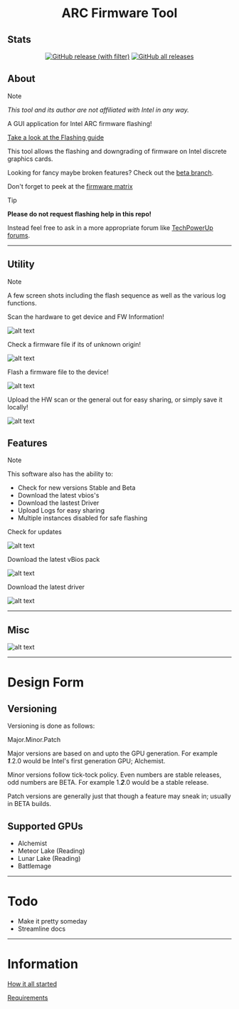 <h1 align="center">ARC Firmware Tool</h1>

## Stats

<p align="center">
<a href="https://github.com/Solaris17/ARC-Firmware-Tool/releases"><img alt="GitHub release (with filter)" src="https://img.shields.io/github/v/release/Solaris17/ARC-Firmware-Tool"></a>
<a href="https://github.com/Solaris17/ARC-Firmware-Tool/releases"><img alt="GitHub all releases" src="https://img.shields.io/github/downloads/Solaris17/ARC-Firmware-Tool/total?label=Downloads"></a>
</p>

## About

> [!NOTE]
> *This tool and its author are not affiliated with Intel in any way.*

A GUI application for Intel ARC firmware flashing!

[Take a look at the Flashing guide](docs/guide.md)

This tool allows the flashing and downgrading of firmware on Intel discrete graphics cards.

Looking for fancy maybe broken features? Check out the [beta branch](https://github.com/Solaris17/ARC-Firmware-Tool/tree/beta).

Don't forget to peek at the [firmware matrix](https://github.com/Solaris17/Arc-Firmware)

> [!TIP]
> **Please do not request flashing help in this repo!**

Instead feel free to ask in a more appropriate forum like [TechPowerUp forums](https://www.techpowerup.com/forums/forums/intel-arc-gpus.94/).

-----

## Utility

> [!NOTE]
> A few screen shots including the flash sequence as well as the various log functions.

Scan the hardware to get device and FW Information!

![alt text](https://github.com/Solaris17/ARC-Firmware-Tool/blob/master/pictures/Scanning.gif?raw=true)

Check a firmware file if its of unknown origin!

![alt text](https://github.com/Solaris17/ARC-Firmware-Tool/blob/master/pictures/Checking.gif?raw=true)

Flash a firmware file to the device!

![alt text](https://github.com/Solaris17/ARC-Firmware-Tool/blob/master/pictures/Flashing.gif?raw=true)

Upload the HW scan or the general out for easy sharing, or simply save it locally!

![alt text](https://github.com/Solaris17/ARC-Firmware-Tool/blob/master/pictures/Log-save.gif?raw=true)

## Features

> [!NOTE]
> This software also has the ability to:

- Check for new versions Stable and Beta
- Download the latest vbios's
- Download the lastest Driver
- Upload Logs for easy sharing
- Multiple instances disabled for safe flashing

Check for updates

![alt text](https://github.com/Solaris17/ARC-Firmware-Tool/blob/master/pictures/Update.gif?raw=true)

Download the latest vBios pack

![alt text](https://github.com/Solaris17/ARC-Firmware-Tool/blob/master/pictures/Bios-Download.gif?raw=true)

Download the latest driver

![alt text](https://github.com/Solaris17/ARC-Firmware-Tool/blob/master/pictures/Driver-Download.gif?raw=true)

-----

## Misc

![alt text](https://github.com/Solaris17/ARC-Firmware-Tool/blob/master/pictures/About.gif?raw=true)

-----

# Design Form

## Versioning

Versioning is done as follows:

Major.Minor.Patch

Major versions are based on and upto the GPU generation. For example **_1_**.2.0 would be Intel's first generation GPU; Alchemist.

Minor versions follow tick-tock policy. Even numbers are stable releases, odd numbers are BETA. For example 1.**_2_**.0 would be a stable release.

Patch versions are generally just that though a feature may sneak in; usually in BETA builds.

## Supported GPUs

- Alchemist
- Meteor Lake (Reading)
- Lunar Lake (Reading)
- Battlemage

-----

# Todo
- Make it pretty someday
- Streamline docs

-----

# Information

[How it all started](docs/history.md)

[Requirements](docs/requirements.md)

